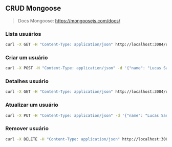 ## CRUD Mongoose

> Docs Mongoose: https://mongoosejs.com/docs/

### Lista usuários

```bash
curl -X GET -H "Content-Type: application/json" http://localhost:3084/users
```

### Criar um usuário

```bash
curl -X POST -H "Content-Type: application/json" -d '{"name": "Lucas Santos","email":"lucas.santo@example.com","age":30}' http://localhost:3084/users
```

### Detalhes usuário

```bash
curl -X GET -H "Content-Type: application/json" http://localhost:3084/users/661a88a34f5a515e800b4231
```

### Atualizar um usuário

```bash
curl -X PUT -H "Content-Type: application/json" -d '{"name": "Lucas Santos","email":"lucas.santo@example.com","age":80}' http://localhost:3084/users/661a88a34f5a515e800b4231
```

### Remover usuário

```bash
curl -X DELETE -H "Content-Type: application/json" http://localhost:3084/users/661a88a34f5a515e800b4231
```